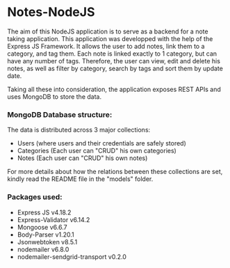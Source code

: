 # Notes-NodeJS

The aim of this NodeJS application is to serve as a backend for a note taking application.
This application was developped with the help of the Express JS Framework.
It allows the user to add notes, link them to a category, and tag them.
Each note is linked exactly to 1 category, but can have any number of tags.
Therefore, the user can view, edit and delete his notes, as well as filter by category, search by tags and sort them by update date.

Taking all these into consideration, the application exposes REST APIs and uses MongoDB to store the data.

### MongoDB Database structure:

The data is distributed across 3 major collections: 
* Users (where users and their credentials are safely stored)
* Categories (Each user can "CRUD" his own categories)
* Notes (Each user can "CRUD" his own notes)

For more details about how the relations between these collections are set, kindly read the README file in the "models" folder.

### Packages used:
* Express JS v4.18.2
* Express-Validator v6.14.2
* Mongoose v6.6.7
* Body-Parser v1.20.1
* Jsonwebtoken v8.5.1
* nodemailer v6.8.0
* nodemailer-sendgrid-transport v0.2.0
